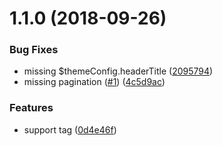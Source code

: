 <a name="1.1.0"></a>
# 1.1.0 (2018-09-26)


### Bug Fixes

* missing $themeConfig.headerTitle ([2095794](https://github.com/vuejs/vuepress/commit/2095794))
* missing pagination ([#1](https://github.com/vuejs/vuepress/issues/1)) ([4c5d9ac](https://github.com/vuejs/vuepress/commit/4c5d9ac))


### Features

* support tag ([0d4e46f](https://github.com/vuejs/vuepress/commit/0d4e46f))




